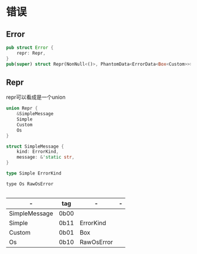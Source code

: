 # 错误



## Error



```rust
pub struct Error {
    repr: Repr,
}
pub(super) struct Repr(NonNull<()>, PhantomData<ErrorData<Box<Custom>>>);
```

## Repr

repr可以看成是一个union

```rust
union Repr {
    &SimpleMessage
    Simple
    Custom
    Os
}

struct SimpleMessage {
    kind: ErrorKind,
    message: &'static str,
}

type Simple ErrorKind

type Os RawOsError



```

| -             | tag  | -           | -    |
| ------------- | ---- | ----------- | ---- |
| SimpleMessage | 0b00 |             |      |
| Simple        | 0b11 | ErrorKind   |      |
| Custom        | 0b01 | Box<Custom> |      |
| Os            | 0b10 | RawOsError  |      |

